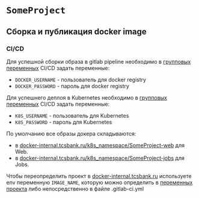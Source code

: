 # `SomeProject`

## Сборка и публикация docker image

### CI/CD

Для успешной сборки образа в gitlab pipeline необходимо в [групповых переменных](https://devplatform.tcsbank.ru/ofa/variables) CI/CD задать переменные:
- `DOCKER_USERNAME` - пользователь для docker registry
- `DOCKER_PASSWORD` - пароль для docker registry

Для успешнего деплоя в Kubernetes необходимо в [групповых переменных](https://devplatform.tcsbank.ru/ofa/variables) CI/CD задать переменные:
- `K8S_USERNAME` - пользователь для Kubernetes
- `K8S_PASSWORD` - пароль для Kubernetes

По умолчанию все образы докера складываются:
- в [docker-internal.tcsbank.ru/k8s_namespace/SomeProject-web](docker-internal.tcsbank.ru/k8s_namespace/SomeProject-web) для Web.
- в [docker-internal.tcsbank.ru/k8s_namespace/SomeProject-jobs](docker-internal.tcsbank.ru/k8s_namespace/SomeProject-jobs) для Jobs.

Чтобы переопределить проект в [docker-internal.tcsbank.ru](docker-internal.tcsbank.ru) используете env переменную
`IMAGE_NAME`, которую можно определить в [переменных проекта](https://devplatform.tcsbank.ru/ofa/repositories/view/compare-strings) либо непосредственно в файле .gitlab-ci.yml
